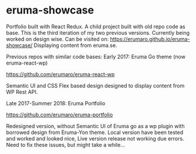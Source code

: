 # eruma-showcase
Portfolio built with React Redux. A child project built with old repo code as base.
This is the third iteration of my two previous versions. Currently being worked on design wise.
Can be visited on: https://erumaro.github.io/eruma-showcase/
Displaying content from eruma.se.

Previous repos with similar code bases:
Early 2017: Eruma Go theme (now eruma-react-wp)

https://github.com/erumaro/eruma-react-wp

Semantic UI and CSS Flex based design designed to display content from WP Rest API.

Late 2017-Summer 2018: Eruma Portfolio

https://github.com/erumaro/eruma-portfolio

Redesigned version, without Semantic UI of Eruma go as a wp plugin with borrowed design from Eruma-Yon theme.
Local version have been tested and worked and looked nice, Live version release not working due errors. Need to fix these issues, but might take a while...
